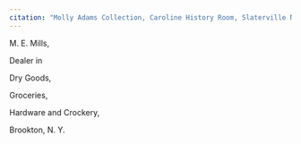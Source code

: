 ```yaml
---
citation: "Molly Adams Collection, Caroline History Room, Slaterville NY."
---
```


M. E. Mills,

Dealer in

Dry Goods,

Groceries,

Hardware and Crockery,

Brookton, N. Y.
